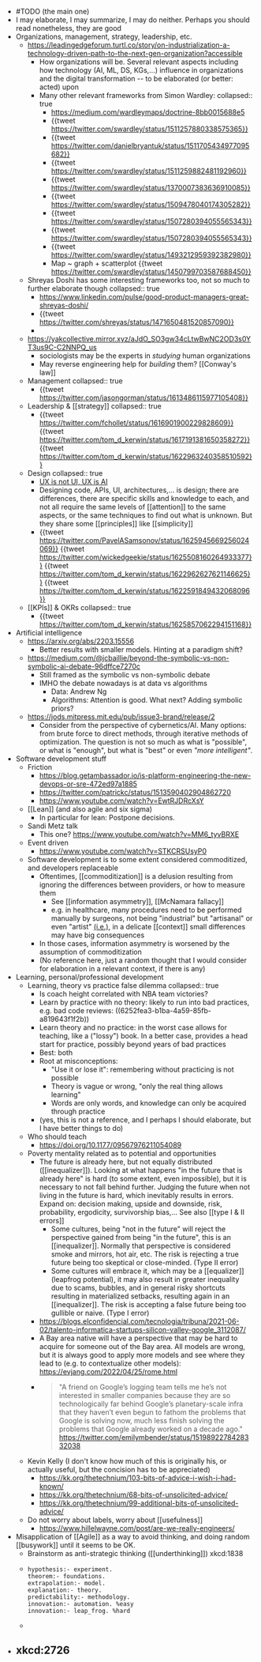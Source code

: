 - #TODO (the main one)
- I may elaborate, I may summarize, I may do neither. Perhaps you should read nonetheless, they are good
- Organizations, management, strategy, leadership, etc.
	- https://leadingedgeforum.turtl.co/story/on-industrialization-a-technology-driven-path-to-the-next-gen-organization?accessible
		- How organizations will be. Several relevant aspects including how technology (AI, ML, DS, KGs,...) influence in organizations and the digital transformation -- to be elaborated (or better: acted) upon
		- Many other relevant frameworks from Simon Wardley:
		  collapsed:: true
			- https://medium.com/wardleymaps/doctrine-8bb0015688e5
			- {{tweet https://twitter.com/swardley/status/1511257880338575365}}
			- {{tweet https://twitter.com/danielbryantuk/status/1511705434977095682}}
			- {{tweet https://twitter.com/swardley/status/1511259882481192960}}
			- {{tweet https://twitter.com/swardley/status/1370007383636910085}}
			- {{tweet https://twitter.com/swardley/status/1509478040174305282}}
			- {{tweet https://twitter.com/swardley/status/1507280394055565343}}
			- {{tweet https://twitter.com/swardley/status/1507280394055565343}}
			- {{tweet https://twitter.com/swardley/status/1493212959392382980}}
			- Map ~ graph + scatterplot
			  {{tweet https://twitter.com/swardley/status/1450799703587688450}}
	- Shreyas Doshi has some interesting frameworks too, not so much to further elaborate though
	  collapsed:: true
		- https://www.linkedin.com/pulse/good-product-managers-great-shreyas-doshi/
		- {{tweet https://twitter.com/shreyas/status/1471650481520857090}}
		-
	- https://yakcollective.mirror.xyz/aJdO_SO3gw34cLtwBwNC2OD3s0YT3us9C-C2NNPQ_us
		- sociologists may be the experts in _studying_ human organizations
		- May reverse engineering help for _building_ them? [[Conway's law]]
	- Management
	  collapsed:: true
		- {{tweet https://twitter.com/jasongorman/status/1613486115977105408}}
	- Leadership & [[strategy]]
	  collapsed:: true
		- {{tweet https://twitter.com/fchollet/status/1616901900229828609}} {{tweet https://twitter.com/tom_d_kerwin/status/1617191381650358272}} {{tweet https://twitter.com/tom_d_kerwin/status/1622963240358510592}}
	- Design
	  collapsed:: true
		- [UX is not UI, UX is AI](https://jmora.tumblr.com/post/130866690535/ux-is-not-ui-ux-is-ai)
		- Designing code, APIs, UI, architectures,… is design; there are differences, there are specific skills and knowledge to each, and not all require the same levels of [[attention]] to the same aspects, or the same techniques to find out what is unknown. But they share some [[principles]] like [[simplicity]]
		- {{tweet https://twitter.com/PavelASamsonov/status/1625945669256024069}} {{tweet https://twitter.com/wickedgeekie/status/1625508160264933377}} {{tweet https://twitter.com/tom_d_kerwin/status/1622962627621146625}} {{tweet https://twitter.com/tom_d_kerwin/status/1622591849432068096}}
	- [[KPIs]] & OKRs
	  collapsed:: true
		- {{tweet https://twitter.com/tom_d_kerwin/status/1625857062294151168}}
- Artificial intelligence
	- https://arxiv.org/abs/2203.15556
		- Better results with smaller models. Hinting at a paradigm shift?
	- https://medium.com/@jcbaillie/beyond-the-symbolic-vs-non-symbolic-ai-debate-96dffce7270c
		- Still framed as the symbolic vs non-symbolic debate
		- IMHO the debate nowadays is at data vs algorithms
			- Data: Andrew Ng
			- Algorithms: Attention is good. What next? Adding symbolic priors?
	- https://jods.mitpress.mit.edu/pub/issue3-brand/release/2
		- Consider from the perspective of cybernetics/AI. Many options: from brute force to direct methods, through iterative methods of optimization. The question is not so much as what is "possible", or what is "enough", but what is "best" or even _"more intelligent"_.
- Software development stuff
	- Friction
		- https://blog.getambassador.io/is-platform-engineering-the-new-devops-or-sre-472ed97a1885
		- https://twitter.com/patrickc/status/1513590402904862720
		- https://www.youtube.com/watch?v=EwtRJDRcXsY
	- [[Lean]] (and also agile and six sigma)
		- In particular for lean: Postpone decisions.
	- Sandi Metz talk
		- This one? https://www.youtube.com/watch?v=MM6_tyvBRXE
	- Event driven
		- https://www.youtube.com/watch?v=STKCRSUsyP0
	- Software development is to some extent considered commoditized, and developers replaceable
		- Oftentimes, [[commoditization]] is a delusion resulting from ignoring the differences between providers, or how to measure them
			- See [[information asymmetry]], [[McNamara fallacy]]
			- e.g. in healthcare, many procedures need to be performed manually by surgeons, not being "industrial" but "artisanal" or even "artist" [(i.e.)](https://twitter.com/j_mora/status/1521021673738321921), in a delicate [[context]] small differences may have big consequences
		- In those cases, information asymmetry is worsened by the assumption of commoditization
		- (No reference here, just a random thought that I would consider for elaboration in a relevant context, if there is any)
- Learning, personal/professional development
	- Learning, theory vs practice false dilemma
	  collapsed:: true
		- Is coach height correlated with NBA team victories?
		- Learn by practice with no theory: likely to run into bad practices, e.g. bad code reviews: ((6252fea3-b1ba-4a59-85fb-a819643f1f2b))
		- Learn theory and no practice: in the worst case allows for teaching, like a ("lossy") book. In a better case, provides a head start for practice, possibly beyond years of bad practices
		- Best: both
		- Root at misconceptions:
		  * "Use it or lose it": remembering without practicing is not possible
		  * Theory is vague or wrong, "only the real thing allows learning"
		  * Words are only words, and knowledge can only be acquired through practice
		- (yes, this is not a reference, and I perhaps I should elaborate, but I have better things to do)
	- Who should teach
		- https://doi.org/10.1177/09567976211054089
	- Poverty mentality related as to potential and opportunities
		- The future is already here, but not equally distributed ([[inequalizer]]). Looking at what happens "in the future that is already here" is hard (to some extent, even impossible), but it is necessary to not fall behind further. Judging the future when not living in the future is hard, which inevitably results in errors. Expand on: decision making, upside and downside, risk, probability, ergodicity, survivorship bias,... See also  [[type I & II errors]]
			- Some cultures, being "not in the future" will reject the perspective gained from being "in the future", this is an [[inequalizer]]. Normally that perspective is considered smoke and mirrors, hot air, etc. The risk is rejecting a true future being too skeptical or close-minded. (Type II error)
			- Some cultures will embrace it, which may be a [[equalizer]] (leapfrog potential), it may also result in greater inequality due to scams, bubbles, and in general risky shortcuts resulting in materialized setbacks, resulting again in an [[inequalizer]]. The risk is accepting a false future being too gullible or naive. (Type I error)
		- https://blogs.elconfidencial.com/tecnologia/tribuna/2021-06-02/talento-informatica-startups-silicon-valley-google_3112087/
		- A Bay area native will have a perspective that may be hard to acquire for someone out of the Bay area. All models are wrong,  but it is always good to apply more models and see where they lead to (e.g. to contextualize other models): https://evjang.com/2022/04/25/rome.html
		- > "A friend on Google’s logging team tells me he’s not interested in smaller companies because they are so technologically far behind Google’s planetary-scale infra that they haven’t even begun to fathom the problems that Google is solving now, much less finish solving the problems that Google already worked on a decade ago."
		  https://twitter.com/emilymbender/status/1519892278428332038
	- Kevin Kelly (I don't know how much of this is originally his, or actually useful, but the concision has to be appreciated)
		- https://kk.org/thetechnium/103-bits-of-advice-i-wish-i-had-known/
		- https://kk.org/thetechnium/68-bits-of-unsolicited-advice/
		- https://kk.org/thetechnium/99-additional-bits-of-unsolicited-advice/
	- Do not worry about labels, worry about [[usefulness]]
		- https://www.hillelwayne.com/post/are-we-really-engineers/
- Misapplication of [[Agile]] as a way to avoid thinking, and doing random [[busywork]] until it seems to be OK.
	- Brainstorm as anti-strategic thinking ([[underthinking]]) xkcd:1838
	- ```Prolog-kind_of
	  hypothesis:- experiment.
	  theorem:- foundations.
	  extrapolation:- model.
	  explanation:- theory.
	  predictability:- methodology.
	  innovation:- automation. %easy
	  innovation:- leap_frog. %hard
	  ```
	-
- xkcd:2726
	-
